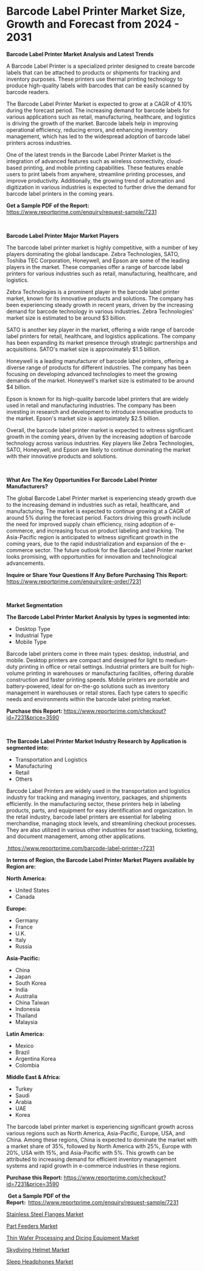 <p><h1>Barcode Label Printer Market Size, Growth and Forecast from 2024 - 2031</h1></p><p><strong>Barcode Label Printer Market Analysis and Latest Trends</strong></p>
<p><p>A Barcode Label Printer is a specialized printer designed to create barcode labels that can be attached to products or shipments for tracking and inventory purposes. These printers use thermal printing technology to produce high-quality labels with barcodes that can be easily scanned by barcode readers.</p><p>The Barcode Label Printer Market is expected to grow at a CAGR of 4.10% during the forecast period. The increasing demand for barcode labels for various applications such as retail, manufacturing, healthcare, and logistics is driving the growth of the market. Barcode labels help in improving operational efficiency, reducing errors, and enhancing inventory management, which has led to the widespread adoption of barcode label printers across industries.</p><p>One of the latest trends in the Barcode Label Printer Market is the integration of advanced features such as wireless connectivity, cloud-based printing, and mobile printing capabilities. These features enable users to print labels from anywhere, streamline printing processes, and improve productivity. Additionally, the growing trend of automation and digitization in various industries is expected to further drive the demand for barcode label printers in the coming years.</p></p>
<p><strong>Get a Sample PDF of the Report:&nbsp;</strong> <a href="https://www.reportprime.com/enquiry/request-sample/7231">https://www.reportprime.com/enquiry/request-sample/7231</a></p>
<p>&nbsp;</p>
<p><strong>Barcode Label Printer Major Market Players</strong></p>
<p><p>The barcode label printer market is highly competitive, with a number of key players dominating the global landscape. Zebra Technologies, SATO, Toshiba TEC Corporation, Honeywell, and Epson are some of the leading players in the market. These companies offer a range of barcode label printers for various industries such as retail, manufacturing, healthcare, and logistics.</p><p>Zebra Technologies is a prominent player in the barcode label printer market, known for its innovative products and solutions. The company has been experiencing steady growth in recent years, driven by the increasing demand for barcode technology in various industries. Zebra Technologies' market size is estimated to be around $3 billion.</p><p>SATO is another key player in the market, offering a wide range of barcode label printers for retail, healthcare, and logistics applications. The company has been expanding its market presence through strategic partnerships and acquisitions. SATO's market size is approximately $1.5 billion.</p><p>Honeywell is a leading manufacturer of barcode label printers, offering a diverse range of products for different industries. The company has been focusing on developing advanced technologies to meet the growing demands of the market. Honeywell's market size is estimated to be around $4 billion.</p><p>Epson is known for its high-quality barcode label printers that are widely used in retail and manufacturing industries. The company has been investing in research and development to introduce innovative products to the market. Epson's market size is approximately $2.5 billion.</p><p>Overall, the barcode label printer market is expected to witness significant growth in the coming years, driven by the increasing adoption of barcode technology across various industries. Key players like Zebra Technologies, SATO, Honeywell, and Epson are likely to continue dominating the market with their innovative products and solutions.</p></p>
<p>&nbsp;</p>
<p><strong>What Are The Key Opportunities For Barcode Label Printer Manufacturers?</strong></p>
<p><p>The global Barcode Label Printer market is experiencing steady growth due to the increasing demand in industries such as retail, healthcare, and manufacturing. The market is expected to continue growing at a CAGR of around 5% during the forecast period. Factors driving this growth include the need for improved supply chain efficiency, rising adoption of e-commerce, and increasing focus on product labeling and tracking. The Asia-Pacific region is anticipated to witness significant growth in the coming years, due to the rapid industrialization and expansion of the e-commerce sector. The future outlook for the Barcode Label Printer market looks promising, with opportunities for innovation and technological advancements.</p></p>
<p><strong>Inquire or Share Your Questions If Any Before Purchasing This Report:</strong> <a href="https://www.reportprime.com/enquiry/pre-order/7231">https://www.reportprime.com/enquiry/pre-order/7231</a></p>
<p>&nbsp;</p>
<p><strong>Market Segmentation</strong></p>
<p><strong>The Barcode Label Printer Market Analysis by types is segmented into:</strong></p>
<p><ul><li>Desktop Type</li><li>Industrial Type</li><li>Mobile Type</li></ul></p>
<p><p>Barcode label printers come in three main types: desktop, industrial, and mobile. Desktop printers are compact and designed for light to medium-duty printing in office or retail settings. Industrial printers are built for high-volume printing in warehouses or manufacturing facilities, offering durable construction and faster printing speeds. Mobile printers are portable and battery-powered, ideal for on-the-go solutions such as inventory management in warehouses or retail stores. Each type caters to specific needs and environments within the barcode label printing market.</p></p>
<p><strong>Purchase this Report:&nbsp;</strong><a href="https://www.reportprime.com/checkout?id=7231&price=3590">https://www.reportprime.com/checkout?id=7231&price=3590</a></p>
<p>&nbsp;</p>
<p><strong>The Barcode Label Printer Market Industry Research by Application is segmented into:</strong></p>
<p><ul><li>Transportation and Logistics</li><li>Manufacturing</li><li>Retail</li><li>Others</li></ul></p>
<p><p>Barcode Label Printers are widely used in the transportation and logistics industry for tracking and managing inventory, packages, and shipments efficiently. In the manufacturing sector, these printers help in labeling products, parts, and equipment for easy identification and organization. In the retail industry, barcode label printers are essential for labeling merchandise, managing stock levels, and streamlining checkout processes. They are also utilized in various other industries for asset tracking, ticketing, and document management, among other applications.</p></p>
<p><a href="https://www.reportprime.com/barcode-label-printer-r7231">&nbsp;https://www.reportprime.com/barcode-label-printer-r7231</a></p>
<p><strong>In terms of Region, the Barcode Label Printer Market Players available by Region are:</strong></p>
<p>
    <p> <strong> North America: </strong>
        <ul>
            <li>United States</li>
            <li>Canada</li>
        </ul>
        </p> 
    <p> <strong> Europe: </strong>
        <ul>
            <li>Germany</li>
            <li>France</li>
            <li>U.K.</li>
            <li>Italy</li>
            <li>Russia</li>
        </ul>
        </p> 
    <p> <strong> Asia-Pacific: </strong>
        <ul>
            <li>China</li>
            <li>Japan</li>
            <li>South Korea</li>
            <li>India</li>
            <li>Australia</li>
            <li>China Taiwan</li>
            <li>Indonesia</li>
            <li>Thailand</li>
            <li>Malaysia</li>
        </ul>
        </p> 
    <p> <strong> Latin America: </strong>
        <ul>
            <li>Mexico</li>
            <li>Brazil</li>
            <li>Argentina Korea</li>
            <li>Colombia</li>
        </ul>
        </p> 
    <p> <strong> Middle East & Africa: </strong>
        <ul>
            <li>Turkey</li>
            <li>Saudi</li>
            <li>Arabia</li>
            <li>UAE</li>
            <li>Korea</li>
        </ul>
    </p>
    </p>
<p><p>The barcode label printer market is experiencing significant growth across various regions such as North America, Asia-Pacific, Europe, USA, and China. Among these regions, China is expected to dominate the market with a market share of 35%, followed by North America with 25%, Europe with 20%, USA with 15%, and Asia-Pacific with 5%. This growth can be attributed to increasing demand for efficient inventory management systems and rapid growth in e-commerce industries in these regions.</p></p>
<p><strong>Purchase this Report: </strong><a href="https://www.reportprime.com/checkout?id=7231&price=3590">https://www.reportprime.com/checkout?id=7231&price=3590</a></p>
<p>&nbsp;<strong>Get a Sample PDF of the Report:&nbsp;&nbsp;</strong><a href="https://www.reportprime.com/enquiry/request-sample/7231">https://www.reportprime.com/enquiry/request-sample/7231</a></p>
<p><strong></strong></p>
<p><p><a href="https://github.com/angelajermaine/Market-Research-Report-List-4/blob/main/stainless-steel-flanges-market.md">Stainless Steel Flanges Market</a></p><p><a href="https://github.com/provorikovar/Market-Research-Report-List-6/blob/main/part-feeders-market.md">Part Feeders Market</a></p><p><a href="https://www.linkedin.com/pulse/thin-wafer-processing-dicing-equipment-market-size-growing-v2hxe?trackingId=dKf8asAOSoa6sMj7r3%2BSPA%3D%3D">Thin Wafer Processing and Dicing Equipment Market</a></p><p><a href="https://issuu.com/reportprime-2/docs/skydiving-helmet-market-size-2030.p_cac2bd69d18ee6">Skydiving Helmet Market</a></p><p><a href="https://issuu.com/reportprime-2/docs/sleep-headphones-market-size-2030.p_24a6f9f41023dc">Sleep Headphones Market</a></p></p>